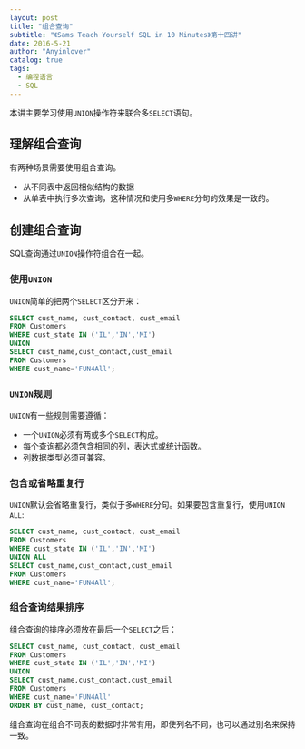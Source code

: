 ```yaml
---
layout: post
title: "组合查询"
subtitle: "《Sams Teach Yourself SQL in 10 Minutes》第十四讲"
date: 2016-5-21
author: "Anyinlover"
catalog: true
tags:
  - 编程语言
  - SQL
---
```


本讲主要学习使用`UNION`操作符来联合多`SELECT`语句。

## 理解组合查询

有两种场景需要使用组合查询。


* 从不同表中返回相似结构的数据
* 从单表中执行多次查询，这种情况和使用多`WHERE`分句的效果是一致的。

## 创建组合查询

SQL查询通过`UNION`操作符组合在一起。

### 使用`UNION`
`UNION`简单的把两个`SELECT`区分开来：

~~~sql
SELECT cust_name, cust_contact, cust_email
FROM Customers
WHERE cust_state IN ('IL','IN','MI')
UNION
SELECT cust_name,cust_contact,cust_email
FROM Customers
WHERE cust_name='FUN4All';
~~~

### `UNION`规则

`UNION`有一些规则需要遵循：

* 一个`UNION`必须有两或多个`SELECT`构成。
* 每个查询都必须包含相同的列，表达式或统计函数。
* 列数据类型必须可兼容。

### 包含或省略重复行

`UNION`默认会省略重复行，类似于多`WHERE`分句。如果要包含重复行，使用`UNION ALL`:

~~~sql
SELECT cust_name, cust_contact, cust_email
FROM Customers
WHERE cust_state IN ('IL','IN','MI')
UNION ALL
SELECT cust_name,cust_contact,cust_email
FROM Customers
WHERE cust_name='FUN4All';
~~~

### 组合查询结果排序

组合查询的排序必须放在最后一个`SELECT`之后：

~~~sql
SELECT cust_name, cust_contact, cust_email
FROM Customers
WHERE cust_state IN ('IL','IN','MI')
UNION
SELECT cust_name,cust_contact,cust_email
FROM Customers
WHERE cust_name='FUN4All'
ORDER BY cust_name, cust_contact;
~~~

组合查询在组合不同表的数据时非常有用，即使列名不同，也可以通过别名来保持一致。